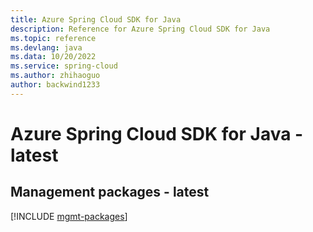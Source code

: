 ```yaml
---
title: Azure Spring Cloud SDK for Java
description: Reference for Azure Spring Cloud SDK for Java
ms.topic: reference
ms.devlang: java
ms.data: 10/20/2022
ms.service: spring-cloud
ms.author: zhihaoguo
author: backwind1233
---
```

# Azure Spring Cloud SDK for Java - latest

## Management packages - latest
[!INCLUDE [mgmt-packages](spring-cloud-mgmt-index.md)]
